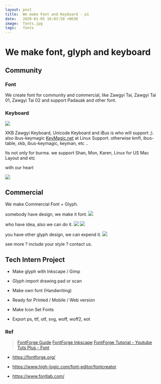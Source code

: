 ```yaml
---
layout: post
title:  We make Font and Keyboard - p1
date:   2020-01-05 16:03:50 +0630
image:  fonts.jpg
tags:   fonts
---
```


# We make font, glyph and keyboard


## Community 

### Font 

We create font for community and commercial, like Zawgyi Tai, Zawgyi Tai 01, Zawgyi Tai 02 and support Padauak and other font.

### Keyboard


![]({{site.baseurl}}/img/keyboard.jpg)

XKB Zawgyi Keyboard, Unicode Keyboard and iBus is who will support ;).
also ibus-keymagic [KeyMagic.net](https://keymagic.net) at Linux Support.
otherwise kmfl, ibus-table, xkb, ibus-keymagic, keyman, etc ..

Its not only for burma. we support Shan, Mon, Karen, Linux for US Mac Layout and etc

with our heart

![]({{site.baseurl}}/img/linux-keyboard.jpg)

## Commercial

We make Commercial Font + Glyph.

somebody have design, we make it font.
![]({{site.baseurl}}/img/joox.jpg)

who have idea, also we can do it.
![]({{site.baseurl}}/img/pride.jpg)
![]({{site.baseurl}}/img/pride2.jpg)

you have other glyph design, we can expend it. 
![]({{site.baseurl}}/img/maxplus.jpg)

see more ? include your style ? contact us.

## Tech Intern Project


- Make glyph with Inkscape / Gimp

- Glyph import drawing pad or scan

- Make own font (Handwriting)

- Ready for Printed / Mobile / Web version

- Make Icon Set Fonts 

- Export ps, ttf, otf, svg, woff, woff2, eot


### Ref

> [FontForge Guide](http://designwithfontforge.com/)
> [FontForge Inkscape](https://www.youtube.com/watch?v=_bigi-Pa-l0)
> [FontForge Tutorial - Youtube](https://www.youtube.com/watch?v=5O4bIAzbebI&list=PLmZFJYVPjqEllk8RN40AVgnVZ1LvGzsui)
> [Tuts Plus - Font](https://design.tutsplus.com/tutorials/how-to-create-a-font-using-fontself-and-fontforge--cms-25923)

- https://fontforge.org/

- https://www.high-logic.com/font-editor/fontcreator

- https://www.fontlab.com/
